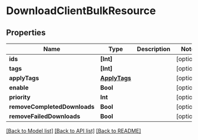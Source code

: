 # DownloadClientBulkResource

## Properties
Name | Type | Description | Notes
------------ | ------------- | ------------- | -------------
**ids** | **[Int]** |  | [optional] 
**tags** | **[Int]** |  | [optional] 
**applyTags** | [**ApplyTags**](ApplyTags.md) |  | [optional] 
**enable** | **Bool** |  | [optional] 
**priority** | **Int** |  | [optional] 
**removeCompletedDownloads** | **Bool** |  | [optional] 
**removeFailedDownloads** | **Bool** |  | [optional] 

[[Back to Model list]](../README.md#documentation-for-models) [[Back to API list]](../README.md#documentation-for-api-endpoints) [[Back to README]](../README.md)


